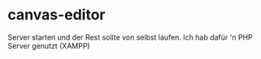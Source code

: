 # canvas-editor
Server starten und der Rest sollte von selbst laufen. Ich hab dafür 'n PHP Server genutzt (XAMPP)